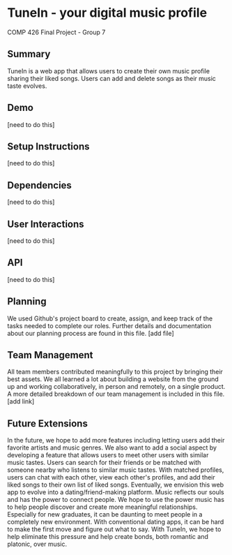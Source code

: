 
# TuneIn - your digital music profile 

COMP 426 Final Project - Group 7

## Summary 

TuneIn is a web app that allows users to create their own music profile sharing their liked songs. Users can add and delete songs as their music taste evolves. 

## Demo 

[need to do this]

## Setup Instructions 

[need to do this]

## Dependencies 

[need to do this]

## User Interactions 

[need to do this]

## API 

[need to do this]

## Planning 

We used Github's project board to create, assign, and keep track of the tasks needed to complete our roles. Further details and documentation about our planning process are found in this file. 
[add file]

## Team Management 

All team members contributed meaningfully to this project by bringing their best assets. We all learned a lot about building a website from the ground up and working collaboratively, in person and remotely, on a single product. A more detailed breakdown of our team management is included in this file. 
[add link]

## Future Extensions

In the future, we hope to add more features including letting users add their favorite artists and music genres. We also want to add a social aspect by developing a feature that allows users to meet other users with similar music tastes. Users can search for their friends or be matched with someone nearby who listens to similar music tastes. With matched profiles, users can chat with each other, view each other's profiles, and add their liked songs to their own list of liked songs. Eventually, we envision this web app to evolve into a dating/friend-making platform. Music reflects our souls and has the power to connect people. We hope to use the power music has to help people discover and create more meaningful relationships. Especially for new graduates, it can be daunting to meet people in a completely new environment. With conventional dating apps, it can be hard to make the first move and figure out what to say. With TuneIn, we hope to help eliminate this pressure and help create bonds, both romantic and platonic, over music.
